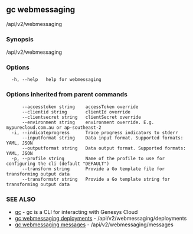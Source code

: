 ## gc webmessaging

/api/v2/webmessaging

### Synopsis

/api/v2/webmessaging

### Options

```
  -h, --help   help for webmessaging
```

### Options inherited from parent commands

```
      --accesstoken string    accessToken override
      --clientid string       clientId override
      --clientsecret string   clientSecret override
      --environment string    environment override. E.g. mypurecloud.com.au or ap-southeast-2
  -i, --indicateprogress      Trace progress indicators to stderr
      --inputformat string    Data input format. Supported formats: YAML, JSON
      --outputformat string   Data output format. Supported formats: YAML, JSON
  -p, --profile string        Name of the profile to use for configuring the cli (default "DEFAULT")
      --transform string      Provide a Go template file for transforming output data
      --transformstr string   Provide a Go template string for transforming output data
```

### SEE ALSO

* [gc](gc.html)	 - gc is a CLI for interacting with Genesys Cloud
* [gc webmessaging deployments](gc_webmessaging_deployments.html)	 - /api/v2/webmessaging/deployments
* [gc webmessaging messages](gc_webmessaging_messages.html)	 - /api/v2/webmessaging/messages


